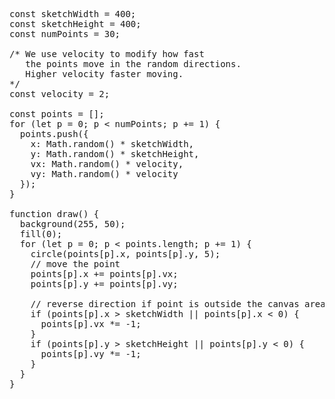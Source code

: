 <pre>const sketchWidth = 400;
const sketchHeight = 400;
const numPoints = 30;

/* We use velocity to modify how fast
   the points move in the random directions.
   Higher velocity faster moving.
*/
const velocity = 2;

const points = [];
for (let p = 0; p < numPoints; p += 1) {
  points.push({
    x: Math.random() * sketchWidth,
    y: Math.random() * sketchHeight,
    vx: Math.random() * velocity,
    vy: Math.random() * velocity
  });
}

function draw() {
  background(255, 50);
  fill(0);
  for (let p = 0; p < points.length; p += 1) {
    circle(points[p].x, points[p].y, 5);
    // move the point
    points[p].x += points[p].vx;
    points[p].y += points[p].vy;

    // reverse direction if point is outside the canvas area
    if (points[p].x > sketchWidth || points[p].x < 0) {
      points[p].vx *= -1;
    }
    if (points[p].y > sketchHeight || points[p].y < 0) {
      points[p].vy *= -1;
    }
  }
}</pre>